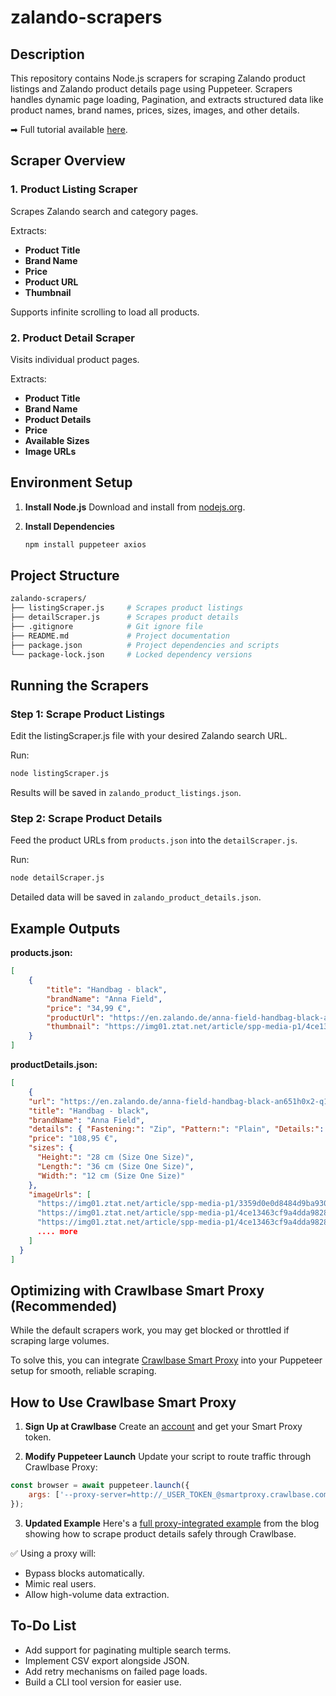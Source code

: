 # zalando-scrapers

## Description

This repository contains Node.js scrapers for scraping Zalando product listings and Zalando product details page using Puppeteer.
Scrapers handles dynamic page loading, Pagination, and extracts structured data like product names, brand names, prices, sizes, images, and other details.

➡ Full tutorial available [here](https://crawlbase.com/blog/how-to-create-zalando-scraper/).

## Scraper Overview

### 1. Product Listing Scraper

Scrapes Zalando search and category pages.

Extracts:

- **Product Title**
- **Brand Name**
- **Price**
- **Product URL**
- **Thumbnail**

Supports infinite scrolling to load all products.

### 2. Product Detail Scraper

Visits individual product pages.

Extracts:

- **Product Title**
- **Brand Name**
- **Product Details**
- **Price**
- **Available Sizes**
- **Image URLs**

## Environment Setup

1. **Install Node.js**
   Download and install from [nodejs.org](https://nodejs.org/).

2. **Install Dependencies**
   ```bash
   npm install puppeteer axios
   ```

## Project Structure

```bash
zalando-scrapers/
├── listingScraper.js     # Scrapes product listings
├── detailScraper.js      # Scrapes product details
├── .gitignore            # Git ignore file
├── README.md             # Project documentation
├── package.json          # Project dependencies and scripts
└── package-lock.json     # Locked dependency versions
```

## Running the Scrapers

### Step 1: Scrape Product Listings

Edit the listingScraper.js file with your desired Zalando search URL.

Run:

```bash
node listingScraper.js
```

Results will be saved in `zalando_product_listings.json`.

### Step 2: Scrape Product Details

Feed the product URLs from `products.json` into the `detailScraper.js`.

Run:

```bash
node detailScraper.js
```

Detailed data will be saved in `zalando_product_details.json`.

## Example Outputs

**products.json:**

```json
[
	{
		"title": "Handbag - black",
		"brandName": "Anna Field",
		"price": "34,99 €",
		"productUrl": "https://en.zalando.de/anna-field-handbag-black-an651h0x2-q11.html",
		"thumbnail": "https://img01.ztat.net/article/spp-media-p1/4ce13463cf9a4dda9828bfc44f65bb6e/45133485dd0c4b03b1b122f0deeb0801.jpg?imwidth=300&filter=packshot"
	}
]
```

**productDetails.json:**

```json
[
	{
    "url": "https://en.zalando.de/anna-field-handbag-black-an651h0x2-q11.html",
    "title": "Handbag - black",
    "brandName": "Anna Field",
    "details": { "Fastening:": "Zip", "Pattern:": "Plain", "Details:": "Buckle" },
    "price": "108,95 €",
    "sizes": {
      "Height:": "28 cm (Size One Size)",
      "Length:": "36 cm (Size One Size)",
      "Width:": "12 cm (Size One Size)"
    },
    "imageUrls": [
      "https://img01.ztat.net/article/spp-media-p1/3359d0e0d8484d9ba930544c6c71a861/7859902ec50b4d88899541e3c1cf976b.jpg?imwidth=762",
      "https://img01.ztat.net/article/spp-media-p1/4ce13463cf9a4dda9828bfc44f65bb6e/45133485dd0c4b03b1b122f0deeb0801.jpg?imwidth=762&filter=packshot",
      "https://img01.ztat.net/article/spp-media-p1/4ce13463cf9a4dda9828bfc44f65bb6e/45133485dd0c4b03b1b122f0deeb0801.jpg?imwidth=156&filter=packshot",
      .... more
    ]
  }
]
```

## Optimizing with Crawlbase Smart Proxy (Recommended)

While the default scrapers work, you may get blocked or throttled if scraping large volumes.

To solve this, you can integrate [Crawlbase Smart Proxy](https://crawlbase.com/smart-proxy/) into your Puppeteer setup for smooth, reliable scraping.

## How to Use Crawlbase Smart Proxy

1. **Sign Up at Crawlbase**
   Create an [account](https://crawlbase.com/signup) and get your Smart Proxy token.

2. **Modify Puppeteer Launch** Update your script to route traffic through Crawlbase Proxy:

```javascript
const browser = await puppeteer.launch({
	args: ['--proxy-server=http://_USER_TOKEN_@smartproxy.crawlbase.com:8012'], // Replace _USER_TOKEN_ with your API token
});
```

3. **Updated Example** Here's a [full proxy-integrated example](https://crawlbase.com/blog/how-to-create-zalando-scraper/#Optimizing-with-Crawlbase-Smart-Proxy) from the blog showing how to scrape product details safely through Crawlbase.

✅ Using a proxy will:

- Bypass blocks automatically.
- Mimic real users.
- Allow high-volume data extraction.

## To-Do List

- Add support for paginating multiple search terms.
- Implement CSV export alongside JSON.
- Add retry mechanisms on failed page loads.
- Build a CLI tool version for easier use.
